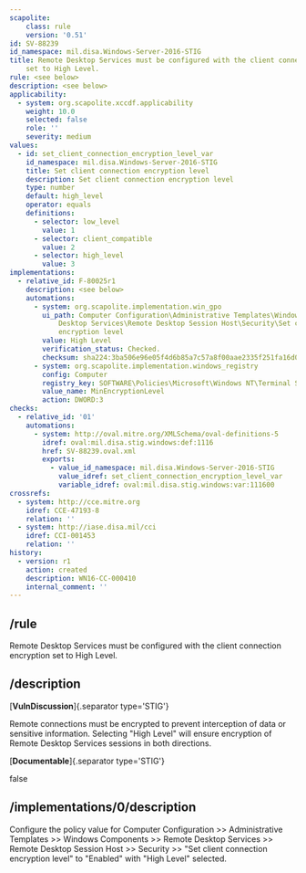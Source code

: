 ```yaml
---
scapolite:
    class: rule
    version: '0.51'
id: SV-88239
id_namespace: mil.disa.Windows-Server-2016-STIG
title: Remote Desktop Services must be configured with the client connection encryption
    set to High Level.
rule: <see below>
description: <see below>
applicability:
  - system: org.scapolite.xccdf.applicability
    weight: 10.0
    selected: false
    role: ''
    severity: medium
values:
  - id: set_client_connection_encryption_level_var
    id_namespace: mil.disa.Windows-Server-2016-STIG
    title: Set client connection encryption level
    description: Set client connection encryption level
    type: number
    default: high_level
    operator: equals
    definitions:
      - selector: low_level
        value: 1
      - selector: client_compatible
        value: 2
      - selector: high_level
        value: 3
implementations:
  - relative_id: F-80025r1
    description: <see below>
    automations:
      - system: org.scapolite.implementation.win_gpo
        ui_path: Computer Configuration\Administrative Templates\Windows Components\Remote
            Desktop Services\Remote Desktop Session Host\Security\Set client connection
            encryption level
        value: High Level
        verification_status: Checked.
        checksum: sha224:3ba506e96e05f4d6b85a7c57a8f00aae2335f251fa16d014df3f1992
      - system: org.scapolite.implementation.windows_registry
        config: Computer
        registry_key: SOFTWARE\Policies\Microsoft\Windows NT\Terminal Services
        value_name: MinEncryptionLevel
        action: DWORD:3
checks:
  - relative_id: '01'
    automations:
      - system: http://oval.mitre.org/XMLSchema/oval-definitions-5
        idref: oval:mil.disa.stig.windows:def:1116
        href: SV-88239.oval.xml
        exports:
          - value_id_namespace: mil.disa.Windows-Server-2016-STIG
            value_idref: set_client_connection_encryption_level_var
            variable_idref: oval:mil.disa.stig.windows:var:111600
crossrefs:
  - system: http://cce.mitre.org
    idref: CCE-47193-8
    relation: ''
  - system: http://iase.disa.mil/cci
    idref: CCI-001453
    relation: ''
history:
  - version: r1
    action: created
    description: WN16-CC-000410
    internal_comment: ''
---
```



## /rule

Remote Desktop Services must be configured with the client connection encryption set to High Level.

## /description

[**VulnDiscussion**]{.separator type='STIG'}

Remote connections must be encrypted to prevent interception of data or sensitive information. Selecting "High Level" will ensure encryption of Remote Desktop Services sessions in both directions.

[**Documentable**]{.separator type='STIG'}

false

## /implementations/0/description

Configure the policy value for Computer Configuration >> Administrative Templates >> Windows Components >> Remote Desktop Services >> Remote Desktop Session Host >> Security >> "Set client connection encryption level" to "Enabled" with "High Level" selected.
